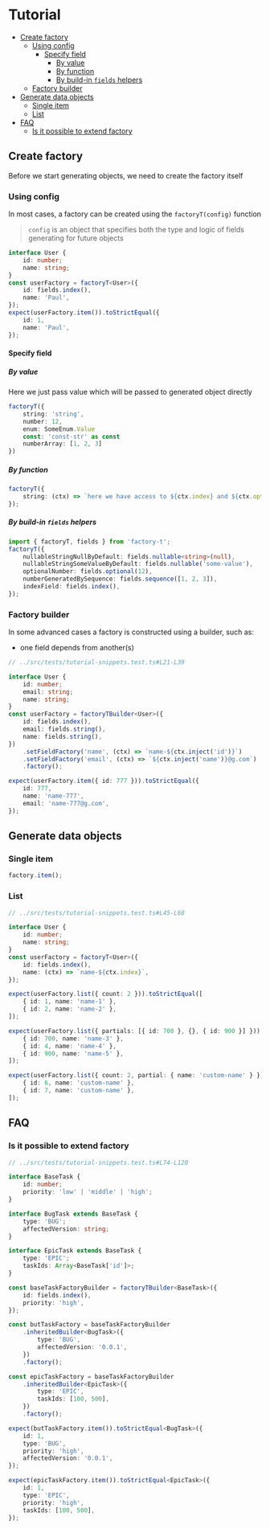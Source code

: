 # Tutorial

<!-- toc -->

-   [Create factory](#create-factory)
    -   [Using config](#using-config)
        -   [Specify field](#specify-field)
            -   [By value](#by-value)
            -   [By function](#by-function)
            -   [By build-in `fields` helpers](#by-build-in-fields-helpers)
    -   [Factory builder](#factory-builder)
-   [Generate data objects](#generate-data-objects)
    -   [Single item](#single-item)
    -   [List](#list)
-   [FAQ](#faq)
    -   [Is it possible to extend factory](#is-it-possible-to-extend-factory)

<!-- tocstop -->

## Create factory

Before we start generating objects, we need to create the factory itself

### Using config

In most cases, a factory can be created using the `factoryT(config)` function

> `config` is an object that specifies both the type and logic of fields generating for future objects

<!-- embedme ../src/tests/tutorial-snippets.test.ts#L6-L17-->

```ts
interface User {
    id: number;
    name: string;
}
const userFactory = factoryT<User>({
    id: fields.index(),
    name: 'Paul',
});
expect(userFactory.item()).toStrictEqual({
    id: 1,
    name: 'Paul',
});
```

#### Specify field

##### By value

Here we just pass value which will be passed to generated object directly

```ts
factoryT({
    string: 'string',
    number: 12,
    enum: SomeEnum.Value
    const: 'const-str' as const
    numberArray: [1, 2, 3]
})
```

##### By function

```ts
factoryT({
    string: (ctx) => `here we have access to ${ctx.index} and ${ctx.options}`,
});
```

##### By build-in `fields` helpers

```ts
import { factoryT, fields } from 'factory-t';
factoryT({
    nullableStringNullByDefault: fields.nullable<string>(null),
    nullableStringSomeValueByDefault: fields.nullable('some-value'),
    optionalNumber: fields.optional(12),
    numberGeneratedBySequence: fields.sequence([1, 2, 3]),
    indexField: fields.index(),
});
```

### Factory builder

In some advanced cases a factory is constructed using a builder, such as:

-   one field depends from another(s)

```ts
// ../src/tests/tutorial-snippets.test.ts#L21-L39

interface User {
    id: number;
    email: string;
    name: string;
}
const userFactory = factoryTBuilder<User>({
    id: fields.index(),
    email: fields.string(),
    name: fields.string(),
})
    .setFieldFactory('name', (ctx) => `name-${ctx.inject('id')}`)
    .setFieldFactory('email', (ctx) => `${ctx.inject('name')}@g.com`)
    .factory();

expect(userFactory.item({ id: 777 })).toStrictEqual({
    id: 777,
    name: 'name-777',
    email: 'name-777@g.com',
});
```

## Generate data objects

### Single item

```ts
factory.item();
```

### List

```ts
// ../src/tests/tutorial-snippets.test.ts#L45-L68

interface User {
    id: number;
    name: string;
}
const userFactory = factoryT<User>({
    id: fields.index(),
    name: (ctx) => `name-${ctx.index}`,
});

expect(userFactory.list({ count: 2 })).toStrictEqual([
    { id: 1, name: 'name-1' },
    { id: 2, name: 'name-2' },
]);

expect(userFactory.list({ partials: [{ id: 700 }, {}, { id: 900 }] })).toStrictEqual([
    { id: 700, name: 'name-3' },
    { id: 4, name: 'name-4' },
    { id: 900, name: 'name-5' },
]);

expect(userFactory.list({ count: 2, partial: { name: 'custom-name' } })).toStrictEqual([
    { id: 6, name: 'custom-name' },
    { id: 7, name: 'custom-name' },
]);
```

## FAQ

### Is it possible to extend factory

```ts
// ../src/tests/tutorial-snippets.test.ts#L74-L120

interface BaseTask {
    id: number;
    priority: 'low' | 'middle' | 'high';
}

interface BugTask extends BaseTask {
    type: 'BUG';
    affectedVersion: string;
}

interface EpicTask extends BaseTask {
    type: 'EPIC';
    taskIds: Array<BaseTask['id']>;
}

const baseTaskFactoryBuilder = factoryTBuilder<BaseTask>({
    id: fields.index(),
    priority: 'high',
});

const butTaskFactory = baseTaskFactoryBuilder
    .inheritedBuilder<BugTask>({
        type: 'BUG',
        affectedVersion: '0.0.1',
    })
    .factory();

const epicTaskFactory = baseTaskFactoryBuilder
    .inheritedBuilder<EpicTask>({
        type: 'EPIC',
        taskIds: [100, 500],
    })
    .factory();

expect(butTaskFactory.item()).toStrictEqual<BugTask>({
    id: 1,
    type: 'BUG',
    priority: 'high',
    affectedVersion: '0.0.1',
});

expect(epicTaskFactory.item()).toStrictEqual<EpicTask>({
    id: 1,
    type: 'EPIC',
    priority: 'high',
    taskIds: [100, 500],
});
```
